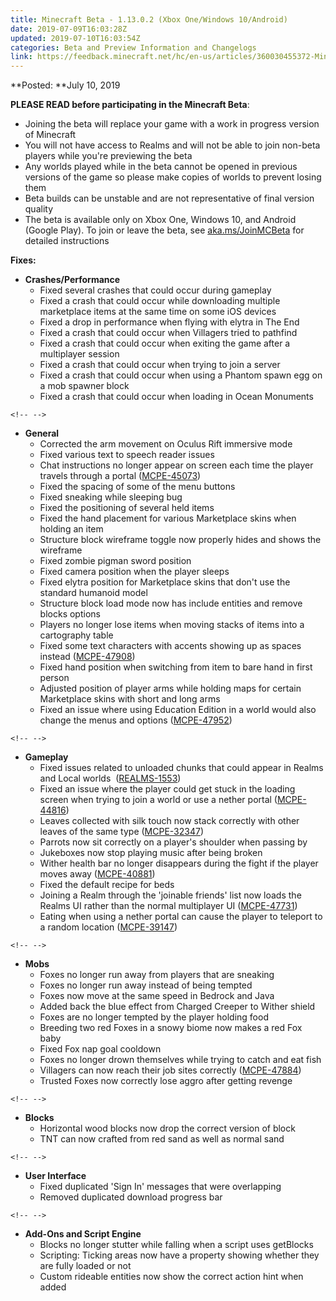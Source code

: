 ```yaml
---
title: Minecraft Beta - 1.13.0.2 (Xbox One/Windows 10/Android)
date: 2019-07-09T16:03:28Z
updated: 2019-07-10T16:03:54Z
categories: Beta and Preview Information and Changelogs
link: https://feedback.minecraft.net/hc/en-us/articles/360030455372-Minecraft-Beta-1-13-0-2-Xbox-One-Windows-10-Android-
---
```


**Posted: **July 10, 2019

**PLEASE READ before participating in the Minecraft Beta**:

-   Joining the beta will replace your game with a work in progress version of Minecraft
-   You will not have access to Realms and will not be able to join non-beta players while you\'re previewing the beta
-   Any worlds played while in the beta cannot be opened in previous versions of the game so please make copies of worlds to prevent losing them
-   Beta builds can be unstable and are not representative of final version quality
-   The beta is available only on Xbox One, Windows 10, and Android (Google Play). To join or leave the beta, see [aka.ms/JoinMCBeta](https://aka.ms/JoinMCBeta) for detailed instructions 

**Fixes:**

-   **Crashes/Performance**
    -   Fixed several crashes that could occur during gameplay
    -   Fixed a crash that could occur while downloading multiple marketplace items at the same time on some iOS devices 
    -   Fixed a drop in performance when flying with elytra in The End
    -   Fixed a crash that could occur when Villagers tried to pathfind 
    -   Fixed a crash that could occur when exiting the game after a multiplayer session 
    -   Fixed a crash that could occur when trying to join a server 
    -   Fixed a crash that could occur when using a Phantom spawn egg on a mob spawner block 
    -   Fixed a crash that could occur when loading in Ocean Monuments 

```{=html}
<!-- -->
```
-   **General**
    -   Corrected the arm movement on Oculus Rift immersive mode 
    -   Fixed various text to speech reader issues
    -   Chat instructions no longer appear on screen each time the player travels through a portal ([MCPE-45073](https://bugs.mojang.com/browse/MCPE-45073))
    -   Fixed the spacing of some of the menu buttons
    -   Fixed sneaking while sleeping bug
    -   Fixed the positioning of several held items
    -   Fixed the hand placement for various Marketplace skins when holding an item 
    -   Structure block wireframe toggle now properly hides and shows the wireframe
    -   Fixed zombie pigman sword position 
    -   Fixed camera position when the player sleeps
    -   Fixed elytra position for Marketplace skins that don't use the standard humanoid model 
    -   Structure block load mode now has include entities and remove blocks options
    -   Players no longer lose items when moving stacks of items into a cartography table
    -   Fixed some text characters with accents showing up as spaces instead ([MCPE-47908](https://bugs.mojang.com/browse/MCPE-47908))
    -   Fixed hand position when switching from item to bare hand in first person
    -   Adjusted position of player arms while holding maps for certain Marketplace skins with short and long arms 
    -   Fixed an issue where using Education Edition in a world would also change the menus and options ([MCPE-47952](https://bugs.mojang.com/browse/MCPE-47952)) 

```{=html}
<!-- -->
```
-   **Gameplay**
    -   Fixed issues related to unloaded chunks that could appear in Realms and Local worlds  ([REALMS-1553](https://bugs.mojang.com/browse/REALMS-1553))
    -   Fixed an issue where the player could get stuck in the loading screen when trying to join a world or use a nether portal ([MCPE-44816](https://bugs.mojang.com/browse/MCPE-44816))
    -   Leaves collected with silk touch now stack correctly with other leaves of the same type ([MCPE-32347](https://bugs.mojang.com/browse/MCPE-32347))
    -   Parrots now sit correctly on a player\'s shoulder when passing by 
    -   Jukeboxes now stop playing music after being broken
    -   Wither health bar no longer disappears during the fight if the player moves away ([MCPE-40881](https://bugs.mojang.com/browse/MCPE-40881))
    -   Fixed the default recipe for beds
    -   Joining a Realm through the \'joinable friends\' list now loads the Realms UI rather than the normal multiplayer UI ([MCPE-47731](https://bugs.mojang.com/browse/MCPE-47731))
    -   Eating when using a nether portal can cause the player to teleport to a random location ([MCPE-39147](https://bugs.mojang.com/browse/MCPE-39147)) 

```{=html}
<!-- -->
```
-   **Mobs**
    -   Foxes no longer run away from players that are sneaking
    -   Foxes no longer run away instead of being tempted 
    -   Foxes now move at the same speed in Bedrock and Java 
    -   Added back the blue effect from Charged Creeper to Wither shield 
    -   Foxes are no longer tempted by the player holding food 
    -   Breeding two red Foxes in a snowy biome now makes a red Fox baby 
    -   Fixed Fox nap goal cooldown 
    -   Foxes no longer drown themselves while trying to catch and eat fish 
    -   Villagers can now reach their job sites correctly ([MCPE-47884](https://bugs.mojang.com/browse/MCPE-47884))
    -   Trusted Foxes now correctly lose aggro after getting revenge

```{=html}
<!-- -->
```
-   **Blocks**
    -   Horizontal wood blocks now drop the correct version of block
    -   TNT can now crafted from red sand as well as normal sand

```{=html}
<!-- -->
```
-   **User Interface**
    -   Fixed duplicated \'Sign In\' messages that were overlapping
    -   Removed duplicated download progress bar 

```{=html}
<!-- -->
```
-   **Add-Ons and Script Engine**
    -   Blocks no longer stutter while falling when a script uses getBlocks 
    -   Scripting: Ticking areas now have a property showing whether they are fully loaded or not 
    -   Custom rideable entities now show the correct action hint when added
